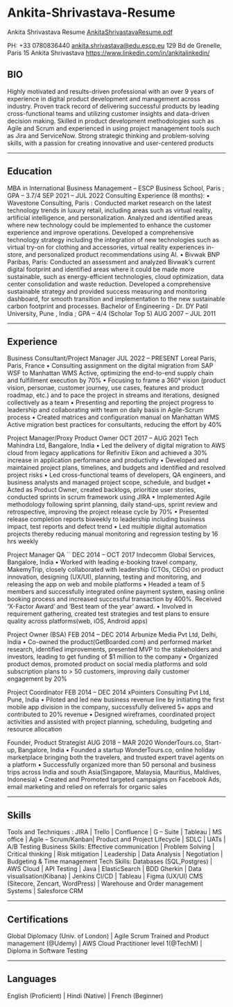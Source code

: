 # Ankita-Shrivastava-Resume
Ankita Shrivastava Resume
[AnkitaShrivastavaResume.pdf](https://github.com/ankita-shrivastava/Ankita-Shrivastava-Resume/files/10452446/AnkitaShrivastavaResume.pdf)

PH: +33 0780836440  ankita.shrivastava@edu.escp.eu
129 Bd de Grenelle, Paris 15
Ankita Shrivastava
        https://www.linkedin.com/in/ankitalinkedin/


BIO
-----------------
Highly motivated and results-driven professional with an over 9 years of experience in digital product development and management across industry. Proven track record of delivering successful products by leading cross-functional teams and utilizing customer insights and data-driven decision making. Skilled in product development methodologies such as Agile and Scrum and experienced in using project management tools such as Jira and ServiceNow. Strong strategic thinking and problem-solving skills, with a passion for creating innovative and user-centered products

--------------------------
Education 
--------------------------
MBA in International Business Management – ESCP Business School, Paris	; GPA – 3.7/4      		               		             SEP 2021 – JUL 2022
Consulting Experience (8 months):
•	Wavestone Consulting, Paris : Conducted market research on the latest technology trends in luxury retail, including areas such as virtual reality, artificial intelligence, and personalization. Analyzed and identified areas where new technology could be implemented to enhance the customer experience and improve operations. Developed a comprehensive technology strategy including the integration of new technologies such as virtual try-on for clothing and accessories, virtual reality experiences in-store, and personalized product recommendations using AI.
•	Bivwak BNP Paribas, Paris: Conducted an assessment and analyzed Bivwak’s current digital footprint and identified areas where it could be made more sustainable, such as energy-efficient technologies, cloud optimization, data center consolidation and waste reduction. Developed a comprehensive sustainable strategy and provided success measuring and monitoring dashboard, for smooth transition and implementation to the new sustainable carbon footprint and processes.
Bachelor of Engineering - Dr. DY Patil University, Pune , India ; GPA – 4/4 (Scholar Top 5)   		        	              	           AUG 2007 – JUL 2011

--------------------
Experience
--------------------------
Business Consultant/Project Manager			           											             JUL 2022 – PRESENT
Loreal Paris, Paris, France
•	Consulting assignment on the digital migration from SAP WSF to Manhattan WMS Active, optimizing the end-to-end supply chain and fulfillment execution by 70%
•	Focusing to frame a 360° vision (product vision, personae, customer journey, use cases, features and product roadmap, etc.) and to pace the project in streams and iterations, designed collectively as a team
•	Presenting and reporting the project progress to leadership and collaborating with team on daily basis in Agile-Scrum process
•	Created matrices and configuration manual on Manhattan WMS Active migration best practices for consultants, reducing the effort by 40%

Project Manager/Proxy Product Owner			           										                        OCT 2017 – AUG 2021
Tech Mahindra Ltd, Bangalore, India
•	Led the delivery of digital migration to AWS cloud from legacy applications for Refinitiv Eikon and achieved a 30% increase in application performance and productivity
•	Developed and maintained project plans, timelines, and budgets and identified and resolved project risks
•	Led cross-functional teams of developers, QA engineers, and business analysts and managed project scope, schedule, and budget
•	Acted as Product Owner, created backlogs, prioritize user stories, conducted sprints in scrum framework using JIRA
•	Implemented Agile methodology following sprint planning, daily stand-ups, sprint review and retrospective, improving the project release cycle by 70%
•	Presented release completion reports biweekly to leadership including business impact, test reports and defect trend
•	Led multiple digital automation projects thereby reducing manual monitoring and regression testing by 16 hrs weekly 

Project Manager QA			           				``      						           DEC 2014 – OCT 2017
Indecomm Global Services, Bangalore, India
•	Worked with leading e-booking travel company, MakemyTrip, closely collaborated with leadership (CTOs, CEOs) on product innovation, designing (UX/UI), planning, testing and monitoring, and releasing the app on web and mobile platforms
•	Headed a team of 5 members and successfully integrated online payment system, easing online booking process and increased successful transaction by 400%. Received ‘X-Factor Award’ and ‘Best team of the year’ award.
•	Involved in requirement gathering, created test strategies and test plans to ensure quality across platforms(web, iOS, Android apps)

Project Owner (BSA)		    			           									        FEB 2014 – DEC 2014
Arbunize Media Pvt Ltd, Delhi, India
•	Co-owned the product(GetBoarded.com) and performed market research, identified improvements, presented MVP to the stakeholders and investors, leading to get funding of $1 million to the company
•	Organized product demos, promoted product on social media platforms and sold subscription plans to > 50 customers, improving daily customer engagement by 20%

Project Coordinator		  			           							                         FEB 2014 – DEC 2014
xPointers Consulting Pvt Ltd, Pune, India
•	Piloted and led new business revenue line by initiating the first mobile app division in the company, successfully delivered 5+ apps and contributed to 20% revenue
•	Designed wireframes, coordinated project activities and assisted with project planning, scheduling, budgeting and resource allocation 

Founder, Product Strategist		         											        AUG 2018 – MAR 2020
WonderTours.co, Start-up, Bangalore,  India
•	Founded a startup WonderTours.co, online holiday marketplace bringing both the travelers, and trusted expert travel agents on a platform
•	Successfully organized more than 50 personal and business trips across India and south Asia(Singapore, Malaysia, Mauritius, Maldives, Indonesia)
•	Created and Promoted targeted campaigns on Facebook Ads, email marketing and relied on referrals for organic sales

--------------------------
Skills
--------------------------
Tools and Techniques : JIRA | Trello | Confluence |  G – Suite | Tableau  |  MS office  | Agile – Scrum/Kanban| Product and Project Lifecycle | SDLC | UATs | A/B Testing
Business Skills: Effective communication | Problem Solving | Critical thinking | Risk mitigation | Leadership | Data Analysis | Negotiation | Budgeting & Time management
Tech Skills: Databases (SQL,Postgres) | AWS Cloud | API Testing | Java | ElasticSearch | BDD Gherkin | Data visualisation(Kibana) | Jenkins CI/CD | Tableau | Figma (UX/UI) 
CMS (Sitecore, Zencart, WordPress) | Warehouse and Order management Systems | Salesforce CRM 

--------------------------
Certifications
--------------------------
   Global Diplomacy (Univ. of London) | Agile Scrum Trained and Product management (@Udemy) | AWS Cloud Practitioner level 1(@TechM) | Diploma in Software Testing 

--------------------------
Languages
--------------------------
   English (Proficient) | Hindi (Native) | French (Beginner)
